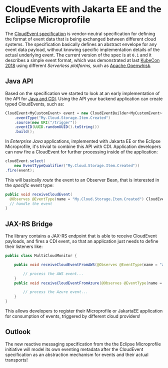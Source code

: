 # CloudEvents with Jakarta EE and the Eclipse Microprofile

The [CloudEvent specification](https://github.com/cloudevents/spec) is vendor-neutral specification for defining the format of event data that is being exchanged between different cloud systems. The specification basically defines an abstract envelope for any event data payload, without knowing specific implementation details of the actual underlying event. The current version of the spec is at `0.1` and it describes a simple event format, which was demonstrated at last [KubeCon 2018](https://youtu.be/TZPPjAv12KU) using different _Serverless platforms_, such as [Apache Openwhisk](https://github.com/apache/incubator-openwhisk).

## Java API

Based on the specification we started to look at an early implementation of the API for [Java and CDI](https://github.com/project-streamzi/jcloudevents). Using the API your backend application can create typed CloudEvents, such as:

```java
CloudEvent<MyCustomEvent> event = new CloudEventBuilder<MyCustomEvent>()
    .eventType("My.Cloud.Storage.Item.Created")
    .source(new URI("/trigger"))
    .eventID(UUID.randomUUID().toString())
    .build();
```

In _Enterprise Java_ applications, implemented with Jakarta EE or the Eclipse Microprofile, it's trivial to combine this API with CDI. Application developers can now fire a CloudEvent for further processing inside of the application:

```java
cloudEvent.select(
    new EventTypeQualifier("My.Cloud.Storage.Item.Created"))
.fire(event);
```

This will basically _route_ the event to an Observer Bean, that is interested in the _specific_ event type:

```java
public void receiveCloudEvent(
  @Observes @EventType(name = "My.Cloud.Storage.Item.Created") CloudEvent cloudEvent) {
  // handle the event
}                                                                                       
```

## JAX-RS Bridge

The library contains a JAX-RS endpoint that is able to receive CloudEvent payloads, and fires a CDI event, so that an application just needs to define their listeners like:

```java
public class MultiCloudMonitor {

    public void receiveCloudEventFromAWS(@Observes @EventType(name = "aws.s3.object.created") CloudEvent<?> cloudEvent) {

        // process the AWS event...
    }
    public void receiveCloudEventFromAzure(@Observes @EventType(name = "Microsoft.Storage.BlobCreated") CloudEvent<?> cloudEvent) {

        // process the Azure event...
    }
}
```

This allows developers to register their Microprofile or JakartaEE application for consumption of events, triggered by different cloud providers!

## Outlook

The new reactive messaging specification from the the Eclipse Microprofile initiative will model its own eventing metadata after the CloudEvent specification as an abstraction mechanism for events and their actual transports!  

